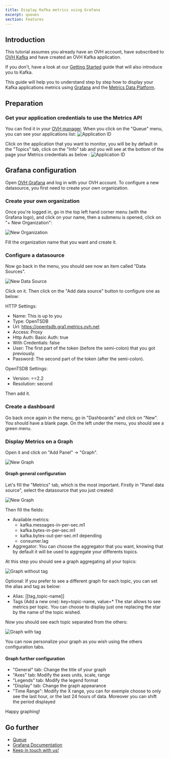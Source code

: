```yaml
---
title: Display Kafka metrics using Grafana
excerpt: queues
section: Features
---
```


## Introduction

This tutorial assumes you already have an OVH account, have subscribed to [OVH Kafka](https://www.runabove.com/dbaas-queue.xml) and have created an OVH Kafka application.

If you don't, have a look at our [Getting Started](https://community.runabove.com/kb/en/queue/getting-started-with-queue-as-a-service.html) guide that will also introduce you to Kafka.

This guide will help you to understand step by step how to display your Kafka applications metrics using [Grafana](https://grafana.metrics.ovh.net) and the [Metrics Data Platform](https://www.ovh.com/fr/data-platforms/metrics/).

## Preparation
### Get your application credentials to use the Metrics API
You can find it in your [OVH manager](https://www.ovh.com/manager/sunrise/dbaasQueue/index.html#/dbaasQueue). When you click on the "Queue" menu, you can see your applications list:
![Application ID](images/applications_list.png)

Click on the application that you want to monitor, you will be by default in the "Topics" tab, click on the "Info" tab and you will see at the bottom of the page your Metrics credentials as below :
![Application ID](images/credentials.png)

## Grafana configuration
Open [OVH Grafana](https://grafana.metrics.ovh.net) and log in with your OVH account.
To configure a new datasource, you first need to create your own organization.

### Create your own organization

Once you're logged in, go in the top left hand corner menu (with the Grafana logo), and click on your name, then a submenu is opened, click on "+ New Organization":

![New Organization](images/new_organization.png)

Fill the organization name that you want and create it.

### Configure a datasource

Now go back in the menu, you should see now an item called "Data Sources".

![New Data Source](images/data_source.png)

Click on it.
Then click on the "Add data source" button to configure one as below:

HTTP Settings:

  - Name: This is up to you
  - Type: OpenTSDB
  - Url: https://opentsdb.gra1.metrics.ovh.net
  - Access: Proxy
  - Http Auth: Basic Auth: true
  - With Credentials: false
  - User: The first part of the token (before the semi-colon) that you got previously.
  - Password: The second part of the token (after the semi-colon).

OpenTSDB Settings:

  - Version: ==2.2
  - Resolution: second

Then add it.

### Create a dashboard

Go back once again in the menu, go in "Dashboards" and click on "New".
You should have a blank page. On the left under the menu, you should see a green menu.

### Display Metrics on a Graph

Open it and click on "Add Panel" -> "Graph".

![New Graph](images/new_graph.png)

#### Graph general configuration

Let's fill the "Metrics" tab, which is the most important. Firstly in "Panel data source", select the datasource that you just created:

![New Graph](images/select_datasource.png)

Then fill the fields:

  - Available metrics: 
  	- kafka.messages-in-per-sec.m1 
  	- kafka.bytes-in-per-sec.m1
   	- kafka.bytes-out-per-sec.m1 depending 
   	- consumer.lag
  - Aggregator: You can choose the aggregator that you want, knowing that by default it will be used to aggregate your differents topics.

 At this step you should see a graph aggregating all your topics:

![Graph without tag](images/graph_without_tag.png)

Optional: If you prefer to see a different graph for each topic, you can set the alias and tag as below:

 - Alias: [[tag_topic-name]]
 - Tags (Add a new one): key=topic-name, value=*
The star allows to see metrics per topic. You can choose to display just one replacing the star by the name of the topic wished.

Now you should see each topic separated from the others:

![Graph with tag](images/graph_with_tag.png)

You can now personalize your graph as you wish using the others configuration tabs.

#### Graph further configuration

 - "General" tab: Change the title of your graph
 - "Axes" tab: Modify the axes units, scale, range
 - "Legends" tab: Modify the legend format
 - "Display" tab: Change the graph appearance
 - "Time Range": Modify the X range, you can for exemple choose to only see the last hour, or the last 24 hours of data. Moreover you can shift the period displayed

Happy graphing!

## Go further

- [Queue](https://www.runabove.com/dbaas-queue.xml)
- [Grafana Documentation](http://docs.grafana.org/)
- [Keep in touch with us!](mailto:dbaas.queue-subscribe@ml.ovh.net)
